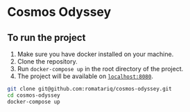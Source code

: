 # Cosmos Odyssey

## To run the project
1. Make sure you have docker installed on your machine.
2. Clone the repository.
3. Run `docker-compose up` in the root directory of the project.
4. The project will be available on [`localhost:8080`](http://localhost:8080).
~~~bash
git clone git@github.com:romatariq/cosmos-odyssey.git
cd cosmos-odyssey
docker-compose up
~~~

